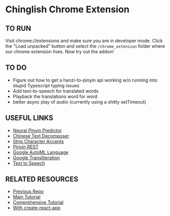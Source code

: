 # Chinglish Chrome Extension

## TO RUN
Visit chrome://extensions and make sure you are in developer mode. Click the "Load unpacked" button and select the `/chrome_extension` folder where our chrome extension lives. Now try out the addon!

## TO DO
- Figure out how to get a hanzi-to-pinyin api working w/o running into stupid Typescript typing issues
- Add text-to-speech for translated words
- Playback the translations word for word
- better async play of audio (currently using a shitty setTimeout)

## USEFUL LINKS
- [Neural Pinyin Predictor](https://github.com/Kyubyong/neural_chinese_transliterator)
- [Chinese Text Decomposer](https://github.com/nieldlr/hanzi)
- [Strip Character Accents](https://gist.github.com/sindresorhus/4705780)
- [Pinyin REST](https://www.npmjs.com/package/pinyin-rest)
- [Google AutoML Language](https://cloud.google.com/translate/docs/intro-to-v3)
- [Google Transliteration](https://www.google.com/inputtools/services/features/transliteration.html)
- [Text to Speech](https://cloud.google.com/text-to-speech/docs/reference/rest/v1beta1/text/synthesize)

## RELATED RESOURCES
- [Previous Repo](https://github.com/kangzeroo/Chinglish-Chrome-Keyboard)
- [Main Tutorial](https://blog.usejournal.com/making-an-interactive-chrome-extension-with-react-524483d7aa5d)
- [Comprehensive Tutorial](https://itnext.io/create-chrome-extension-with-reactjs-using-inject-page-strategy-137650de1f39)
- [With create-react-app](https://medium.com/@gilfink/building-a-chrome-extension-using-react-c5bfe45aaf36)
